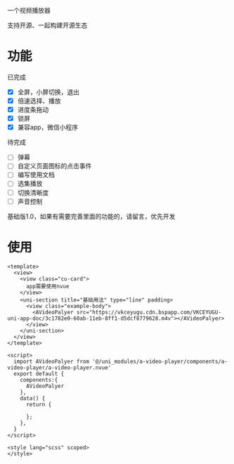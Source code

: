 一个视频播放器

支持开源、一起构建开源生态

# 功能
已完成
- [x] 全屏，小屏切换，退出
- [x] 倍速选择、播放
- [x] 进度条拖动
- [x] 锁屏
- [x] 兼容app，微信小程序

待完成
- [ ] 弹幕
- [ ] 自定义页面图标的点击事件
- [ ] 编写使用文档
- [ ] 选集播放
- [ ] 切换清晰度
- [ ] 声音控制

基础版1.0，如果有需要完善里面的功能的，请留言，优先开发

# 使用 
```vue
<template>
  <view>
    <view class="cu-card">
      app需要使用nvue
    </view>
    <uni-section title="基础用法" type="line" padding>
      <view class="example-body">
        <AVideoPalyer src="https://vkceyugu.cdn.bspapp.com/VKCEYUGU-uni-app-doc/3c1782e0-60ab-11eb-8ff1-d5dcf8779628.m4v"></AVideoPalyer>
      </view>
    </uni-section>
  </view>
</template>

<script>
  import AVideoPalyer from '@/uni_modules/a-video-player/components/a-video-player/a-video-player.nvue'
  export default {
    components:{
      AVideoPalyer
    },
    data() {
      return {

      };
    },
  }
</script>

<style lang="scss" scoped>
</style>

```
